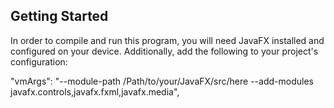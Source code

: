 ## Getting Started

In order to compile and run this program, you will need JavaFX installed and configured on your device. Additionally, add the following to your project's configuration:

"vmArgs": "--module-path /Path/to/your/JavaFX/src/here --add-modules javafx.controls,javafx.fxml,javafx.media",
